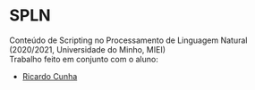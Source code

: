 # SPLN
Conteúdo de Scripting no Processamento de Linguagem Natural (2020/2021, Universidade do Minho, MIEI) <br/>
Trabalho feito em conjunto com o aluno: <br/>
- [Ricardo Cunha](https://github.com/ricsmc)